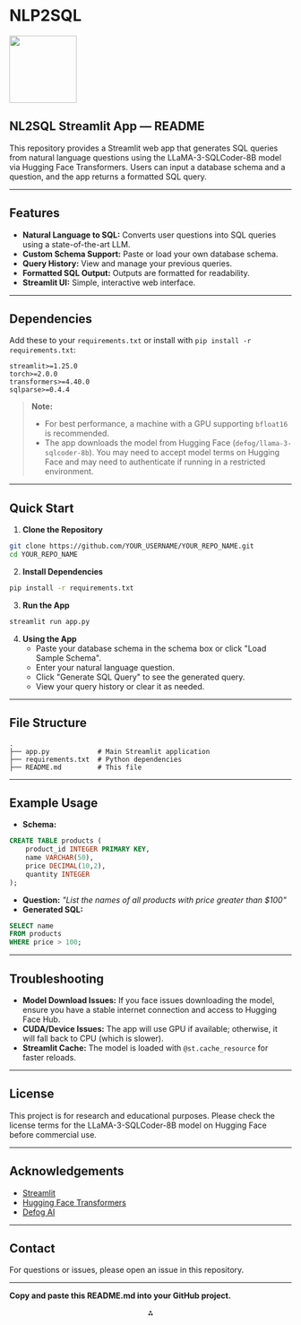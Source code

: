 # NLP2SQL

<img src="https://r2cdn.perplexity.ai/pplx-full-logo-primary-dark%402x.png" class="logo" width="120"/>

## NL2SQL Streamlit App — README

This repository provides a Streamlit web app that generates SQL queries from natural language questions using the LLaMA-3-SQLCoder-8B model via Hugging Face Transformers. Users can input a database schema and a question, and the app returns a formatted SQL query.

---

## Features

- **Natural Language to SQL:** Converts user questions into SQL queries using a state-of-the-art LLM.
- **Custom Schema Support:** Paste or load your own database schema.
- **Query History:** View and manage your previous queries.
- **Formatted SQL Output:** Outputs are formatted for readability.
- **Streamlit UI:** Simple, interactive web interface.

---

## Dependencies

Add these to your `requirements.txt` or install with `pip install -r requirements.txt`:

```
streamlit>=1.25.0
torch>=2.0.0
transformers>=4.40.0
sqlparse>=0.4.4
```

> **Note:**
> - For best performance, a machine with a GPU supporting `bfloat16` is recommended.
> - The app downloads the model from Hugging Face (`defog/llama-3-sqlcoder-8b`). You may need to accept model terms on Hugging Face and may need to authenticate if running in a restricted environment.

---

## Quick Start

1. **Clone the Repository**

```bash
git clone https://github.com/YOUR_USERNAME/YOUR_REPO_NAME.git
cd YOUR_REPO_NAME
```

2. **Install Dependencies**

```bash
pip install -r requirements.txt
```

3. **Run the App**

```bash
streamlit run app.py
```

4. **Using the App**
    - Paste your database schema in the schema box or click "Load Sample Schema".
    - Enter your natural language question.
    - Click "Generate SQL Query" to see the generated query.
    - View your query history or clear it as needed.

---

## File Structure

```
.
├── app.py            # Main Streamlit application
├── requirements.txt  # Python dependencies
├── README.md         # This file
```


---

## Example Usage

- **Schema:**

```sql
CREATE TABLE products (
    product_id INTEGER PRIMARY KEY,
    name VARCHAR(50),
    price DECIMAL(10,2),
    quantity INTEGER
);
```

- **Question:**
_"List the names of all products with price greater than \$100"_
- **Generated SQL:**

```sql
SELECT name
FROM products
WHERE price > 100;
```


---

## Troubleshooting

- **Model Download Issues:**
If you face issues downloading the model, ensure you have a stable internet connection and access to Hugging Face Hub.
- **CUDA/Device Issues:**
The app will use GPU if available; otherwise, it will fall back to CPU (which is slower).
- **Streamlit Cache:**
The model is loaded with `@st.cache_resource` for faster reloads.

---

## License

This project is for research and educational purposes. Please check the license terms for the LLaMA-3-SQLCoder-8B model on Hugging Face before commercial use.

---

## Acknowledgements

- [Streamlit](https://streamlit.io/)
- [Hugging Face Transformers](https://huggingface.co/docs/transformers/index)
- [Defog AI](https://huggingface.co/defog/llama-3-sqlcoder-8b)

---

## Contact

For questions or issues, please open an issue in this repository.

---

**Copy and paste this README.md into your GitHub project.**

<div style="text-align: center">⁂</div>

[^1]: https://docs.streamlit.io/develop/api-reference/connections/st.connections.sqlconnection

[^2]: https://discuss.streamlit.io/t/running-a-sql-query-and-then-filtering-it-without-rerunning-the-script/83646

[^3]: https://github.com/prateekralhan/Natural-Language-2-SQL-Query

[^4]: https://www.youtube.com/watch?v=HBei8Pt9Ds8

[^5]: https://sqlgpt.streamlit.app

[^6]: https://stackoverflow.com/questions/79195754/how-to-use-downloaded-llama-model-in-streamlit

[^7]: https://blog.streamlit.io/snowchat-leveraging-openais-gpt-for-sql-queries/

[^8]: https://discuss.huggingface.co/t/need-help-performance-issues-transformers-automodelforcausallm-from-pretrained-mosaicml-mpt-7b-instruct/42882

